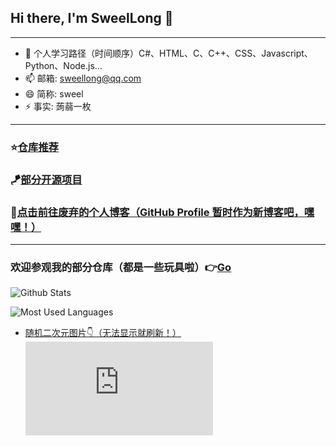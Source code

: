 ## Hi there, I'm SweelLong 👋
---
- 🌱 个人学习路径（时间顺序）C#、HTML、C、C++、CSS、Javascript、Python、Node.js...
- 📫 邮箱: sweellong@qq.com
- 😄 简称: sweel
- ⚡ 事实: 蒟蒻一枚
---
### ⭐[仓库推荐](https://github.com/SweelLong?tab=stars)
### 🪁[部分开源项目](https://github.com/SweelLong)
### 📢[点击前往废弃的个人博客（GitHub Profile 暂时作为新博客吧，嘿嘿！）](https://sweellong.github.io)
---

### 欢迎参观我的部分仓库（都是一些玩具啦）👉[Go](https://github.com/SweelLong?tab=repositories)

![Github Stats](https://github-readme-stats.vercel.app/api?username=SweelLong&show_icons=true&theme=material-palenight)

![Most Used Languages](https://github-readme-stats.vercel.app/api/top-langs/?username=SweelLong&theme=material-palenight&layout=compact&langs_count=6&size_weight=0.5&count_weight=0.5)

- [随机二次元图片👇（无法显示就刷新！）](https://www.dmoe.cc)
![随机二次元API](https://www.dmoe.cc/random.php)

